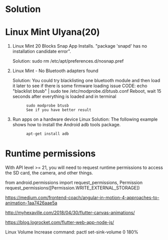 # Solution

#   Linux Mint Ulyana(20)

1. Linux Mint 20 Blocks Snap App Installs. "package 'snapd' has no installation candidate error".

    Solution: sudo rm /etc/apt/preferences.d/nosnap.pref
 
2. Linux Mint - No Bluetooth adapters found

   Solution: You could try blacklisting one bluetooth module and then load it later to see if there is some firmware loading issue
             CODE: 
             echo "blacklist btusb" | sudo tee /etc/modprobe.d/btusb.conf
             Reboot, wait 15 seconds after everything is loaded and in terminal

             sudo modprobe btusb
             See if you have better result
             
 3. Run apps on a hardware device Linux
    Solution: The following example shows how to install the Android adb tools package.

              apt-get install adb
            
# Runtime permissions
With API level >= 21, you will need to request runtime permissions to access the SD card, the camera, and other things.
              
  from android.permissions import request_permissions, Permission
request_permissions([Permission.WRITE_EXTERNAL_STORAGE])


https://medium.com/frontend-coach/angular-in-motion-4-approaches-to-animation-1aa7426aae5a

http://myhexaville.com/2018/04/30/flutter-canvas-animations/

https://blog.logrocket.com/flutter-web-app-node-js/








Linux Volume Increase command:
pactl set-sink-volume 0 180%




